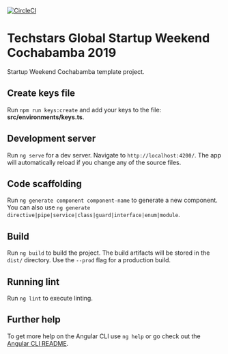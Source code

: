 [![CircleCI](https://circleci.com/gh/swcbba/sw-website-2019.svg?style=svg)](https://circleci.com/gh/swcbba/sw-website-2019)

# Techstars Global Startup Weekend Cochabamba 2019

Startup Weekend Cochabamba template project.

## Create keys file

Run `npm run keys:create` and add your keys to the file: **src/environments/keys.ts**.

## Development server

Run `ng serve` for a dev server. Navigate to `http://localhost:4200/`. The app will automatically reload if you change any of the source files.

## Code scaffolding

Run `ng generate component component-name` to generate a new component. You can also use `ng generate directive|pipe|service|class|guard|interface|enum|module`.

## Build

Run `ng build` to build the project. The build artifacts will be stored in the `dist/` directory. Use the `--prod` flag for a production build.

## Running lint

Run `ng lint` to execute linting.

## Further help

To get more help on the Angular CLI use `ng help` or go check out the [Angular CLI README](https://github.com/angular/angular-cli/blob/master/README.md).
